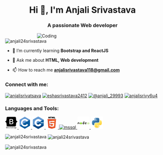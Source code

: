 <h1 align="center">Hi 👋, I'm Anjali Srivastava</h1>
<h3 align="center">A passionate Web developer</h3>
<img align="right" alt="Coding" width="400" src="https://cdn.dribbble.com/users/1162077/screenshots/3848914/programmer.gif"

<p align="left"> <img src="https://komarev.com/ghpvc/?username=anjali24srivastava&label=Profile%20views&color=0e75b6&style=flat" alt="anjali24srivastava" /> </p>

- 🌱 I’m currently learning **Bootstrap and ReactJS**

- 💬 Ask me about **HTML, Web development**

- 📫 How to reach me **anjalisrivastava118@gmail.com**

<h3 align="left">Connect with me:</h3>
<p align="left">
<a href="https://www.linkedin.com/in/anjali-srivastava-650b12231/" target="blank"><img align="center" src="https://raw.githubusercontent.com/rahuldkjain/github-profile-readme-generator/master/src/images/icons/Social/linked-in-alt.svg" alt="anjalisrivatsava" height="30" width="40" /></a>
<a href="https://instagram.com/eshasrivastava2412" target="blank"><img align="center" src="https://raw.githubusercontent.com/rahuldkjain/github-profile-readme-generator/master/src/images/icons/Social/instagram.svg" alt="eshasrivastava2412" height="30" width="40" /></a>
<a href="https://www.hackerrank.com/ANJALI_29993" target="blank"><img align="center" src="https://raw.githubusercontent.com/rahuldkjain/github-profile-readme-generator/master/src/images/icons/Social/hackerrank.svg" alt="@anjali_29993" height="30" width="40" /></a>
<a href="https://auth.geeksforgeeks.org/user/anjalisrivy6u4" target="blank"><img align="center" src="https://raw.githubusercontent.com/rahuldkjain/github-profile-readme-generator/master/src/images/icons/Social/geeks-for-geeks.svg" alt="anjalisrivy6u4" height="30" width="40" /></a>
</p>

<h3 align="left">Languages and Tools:</h3>
<p align="left"> <a href="https://getbootstrap.com" target="_blank" rel="noreferrer"> <img src="https://raw.githubusercontent.com/devicons/devicon/master/icons/bootstrap/bootstrap-plain-wordmark.svg" alt="bootstrap" width="40" height="40"/> </a> <a href="https://www.cprogramming.com/" target="_blank" rel="noreferrer"> <img src="https://raw.githubusercontent.com/devicons/devicon/master/icons/c/c-original.svg" alt="c" width="40" height="40"/> </a> <a href="https://www.w3schools.com/cpp/" target="_blank" rel="noreferrer"> <img src="https://raw.githubusercontent.com/devicons/devicon/master/icons/cplusplus/cplusplus-original.svg" alt="cplusplus" width="40" height="40"/> </a> <a href="https://www.w3.org/html/" target="_blank" rel="noreferrer"> <img src="https://raw.githubusercontent.com/devicons/devicon/master/icons/html5/html5-original-wordmark.svg" alt="html5" width="40" height="40"/> </a> <a href="https://www.microsoft.com/en-us/sql-server" target="_blank" rel="noreferrer"> <img src="https://www.svgrepo.com/show/303229/microsoft-sql-server-logo.svg" alt="mssql" width="40" height="40"/> </a> <a href="https://nodejs.org" target="_blank" rel="noreferrer"> <img src="https://raw.githubusercontent.com/devicons/devicon/master/icons/nodejs/nodejs-original-wordmark.svg" alt="nodejs" width="40" height="40"/> </a> <a href="https://www.python.org" target="_blank" rel="noreferrer"> <img src="https://raw.githubusercontent.com/devicons/devicon/master/icons/python/python-original.svg" alt="python" width="40" height="40"/> </a> </p>

<p><img align="left" src="https://github-readme-stats.vercel.app/api/top-langs?username=anjali24srivastava&show_icons=true&locale=en&layout=compact" alt="anjali24srivastava" /></p>

<p>&nbsp;<img align="center" src="https://github-readme-stats.vercel.app/api?username=anjali24srivastava&show_icons=true&locale=en" alt="anjali24srivastava" /></p>

<p><img align="center" src="https://github-readme-streak-stats.herokuapp.com/?user=anjali24srivastava&" alt="anjali24srivastava" /></p>
